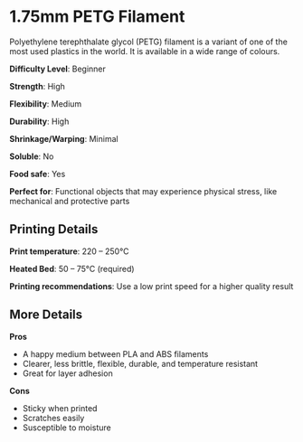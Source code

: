 ﻿# 1.75mm PETG Filament
Polyethylene terephthalate glycol (PETG) filament is a variant of one of the most used plastics in the world. It is available in a wide range of colours.

**Difficulty Level**: Beginner

**Strength**: High

**Flexibility**: Medium

**Durability**: High

**Shrinkage/Warping**: Minimal

**Soluble**: No

**Food safe**: Yes

**Perfect for**: Functional objects that may experience physical stress, like mechanical and protective parts

## Printing Details

**Print temperature**: 220 – 250°C

**Heated Bed**: 50 – 75°C (required)

**Printing recommendations**: Use a low print speed for a higher quality result

## More Details

**Pros**

 - A happy medium between PLA and ABS filaments
 - Clearer, less brittle, flexible, durable, and temperature resistant
 - Great for layer adhesion

**Cons**

 - Sticky when printed
 - Scratches easily
 - Susceptible to moisture


